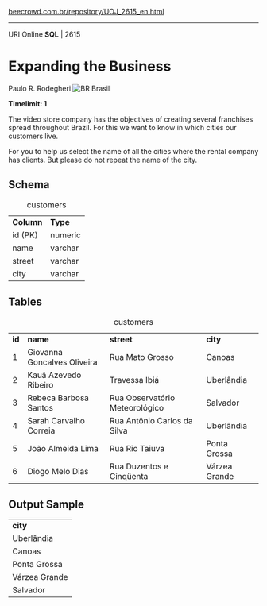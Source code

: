 <p><a href="https://www.beecrowd.com.br/repository/UOJ_2615_en.html">beecrowd.com.br/repository/UOJ_2615_en.html</a></p><hr>
                          <div>
                            <span>URI Online <strong>SQL</strong> | 2615 </span>
                            <h1>Expanding the Business</h1>
                            <div>
                              <p>Paulo R. Rodegheri <img src="https://resources.beecrowd.com.br/gallery/images/flags/br.gif" alt="BR"> Brasil</p>
                            </div>
                            <strong>Timelimit: 1</strong>
                          </div>
                          <div>
                          <div>
                            <p>The video store company has the objectives of creating several franchises spread throughout Brazil. For this we want to know in which cities our customers live.</p>
                            <p>For you to help us select the name of all the cities where the rental company has clients. But please do not repeat the name of the city.</p>
                          </div>
                          <div>
                          <h2>Schema</h2>
                          <div>
                          <table>
                          <caption>customers</caption>
                          <tbody><tr>
                          <td><strong>Column</strong></td>
                          <td><strong>Type</strong></td>
                        </tr>
                        <tr>
                          <td>id (PK)</td>
                          <td>numeric</td>
                        </tr>
                        <tr>
                          <td>name</td>
                          <td>varchar</td>
                        </tr>
                        <tr>
                          <td>street</td>
                          <td>varchar</td>
                        </tr>
                        <tr>
                          <td>city</td>
                          <td>varchar</td>
                        </tr>
                      </tbody></table>
                    </div>
                  </div>
                  <div>
                  <h2>Tables</h2>
                  <div>
                  <table>
                  <caption>customers</caption>
                  <tbody><tr>
                  <td><strong>id</strong></td>
                  <td><strong>name</strong></td>
                  <td><strong>street</strong></td>
                  <td><strong>city</strong></td>
                </tr>
                <tr>
                  <td>1</td>
                  <td>Giovanna Goncalves Oliveira</td>
                  <td>Rua Mato Grosso</td>
                  <td>Canoas</td>
                </tr>
                <tr>
                  <td>2</td>
                  <td>Kauã Azevedo Ribeiro</td>
                  <td>Travessa Ibiá</td>
                  <td>Uberlândia</td>
                </tr>
                <tr>
                  <td>3</td>
                  <td>Rebeca Barbosa Santos</td>
                  <td>Rua Observatório Meteorológico</td>
                  <td>Salvador</td>
                </tr>
                <tr>
                  <td>4</td>
                  <td>Sarah Carvalho Correia</td>
                  <td>Rua Antônio Carlos da Silva</td>
                  <td>Uberlândia</td>
                </tr>
                <tr>
                  <td>5</td>
                  <td>João Almeida Lima</td>
                  <td>Rua Rio Taiuva</td>
                  <td>Ponta Grossa</td>
                </tr>
                <tr>
                  <td>6</td>
                  <td>Diogo Melo Dias</td>
                  <td>Rua Duzentos e Cinqüenta</td>
                  <td>Várzea Grande</td>
                </tr>
              </tbody></table>
            </div>
          </div>
          <div>
          <h2>Output Sample</h2>
          <div>
          <table>
          <tbody><tr>
          <td><strong>city</strong></td>
        </tr>
        <tr>
          <td>Uberlândia</td>
        </tr>
        <tr>
          <td>Canoas</td>
        </tr>
        <tr>
          <td>Ponta Grossa</td>
        </tr>
        <tr>
          <td>Várzea Grande</td>
        </tr>
        <tr>
          <td>Salvador</td>
        </tr>
      </tbody></table>
    </div>
  </div>
  <p>
  </p>
</div>